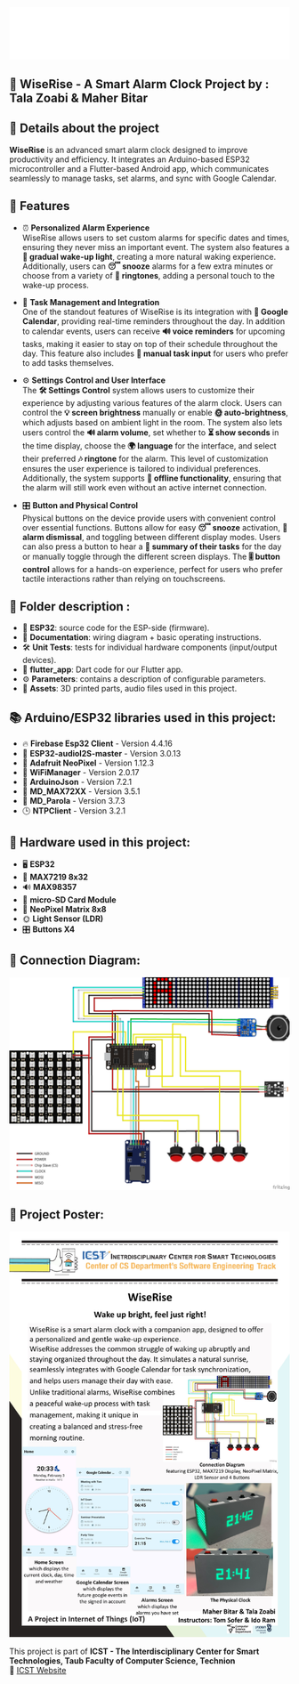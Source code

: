 ![wiserise_gif](https://github.com/talazoabi/SmartAlarmClock_W25/blob/main/Assets/gif_wiserise.gif)
## 🚀 WiseRise - A Smart Alarm Clock Project by :  Tala Zoabi & Maher Bitar
  
## 📌 Details about the project
**WiseRise** is an advanced smart alarm clock designed to improve productivity and efficiency. It integrates an Arduino-based ESP32 microcontroller and a Flutter-based Android app, which communicates seamlessly to manage tasks, set alarms, and sync with Google Calendar.

## 🌟 Features
- ⏰ **Personalized Alarm Experience**  
   WiseRise allows users to set custom alarms for specific dates and times, ensuring they never miss an important event. The system also features a **🌅 gradual wake-up light**, creating a more natural waking experience. Additionally, users can **😴 snooze** alarms for a few extra minutes or choose from a variety of **🎵 ringtones**, adding a personal touch to the wake-up process. 

- 📅 **Task Management and Integration**  
   One of the standout features of WiseRise is its integration with **📆 Google Calendar**, providing real-time reminders throughout the day. In addition to calendar events, users can receive **🔊 voice reminders** for upcoming tasks, making it easier to stay on top of their schedule throughout the day. This feature also includes **📝 manual task input** for users who prefer to add tasks themselves.

- ⚙️ **Settings Control and User Interface**  
   The **🛠 Settings Control** system allows users to customize their experience by adjusting various features of the alarm clock. Users can control the **💡 screen brightness** manually or enable **🌞 auto-brightness**, which adjusts based on ambient light in the room. The system also lets users control the **🔊 alarm volume**, set whether to **⏳ show seconds** in the time display, choose the **🌍 language** for the interface, and select their preferred **🎶 ringtone** for the alarm. This level of customization ensures the user experience is tailored to individual preferences. Additionally, the system supports **📴 offline functionality**, ensuring that the alarm will still work even without an active internet connection.

- 🎛 **Button and Physical Control**  
   Physical buttons on the device provide users with convenient control over essential functions. Buttons allow for easy **😴 snooze** activation, **🔕 alarm dismissal**, and toggling between different display modes. Users can also press a button to hear a **📢 summary of their tasks** for the day or manually toggle through the different screen displays. The **🎚️ button control** allows for a hands-on experience, perfect for users who prefer tactile interactions rather than relying on touchscreens.
 
## 📂 Folder description :
* 📁 **ESP32**: source code for the ESP-side (firmware).
* 📖 **Documentation**: wiring diagram + basic operating instructions.
* 🛠 **Unit Tests**: tests for individual hardware components (input/output devices).
* 📱 **flutter_app**: Dart code for our Flutter app.
* ⚙️ **Parameters**: contains a description of configurable parameters.
* 🎨 **Assets**: 3D printed parts, audio files used in this project.

## 📚 Arduino/ESP32 libraries used in this project:
* 🔥 **Firebase Esp32 Client** - Version 4.4.16
* 🎵 **ESP32-audioI2S-master** - Version 3.0.13
* 🌈 **Adafruit NeoPixel** - Version 1.12.3
* 📶 **WiFiManager** - Version 2.0.17
* 📜 **ArduinoJson** - Version 7.2.1
* 🔲 **MD_MAX72XX** - Version 3.5.1
* 🔳 **MD_Parola** - Version 3.7.3
* 🕒 **NTPClient** - Version 3.2.1

## 🔧 Hardware used in this project:
* 🖥️ **ESP32**
* 🔲 **MAX7219 8x32**
* 🔊 **MAX98357**
* 💾 **micro-SD Card Module**
* 🌈 **NeoPixel Matrix 8x8**
* 🌞 **Light Sensor (LDR)**
* 🎛 **Buttons X4**

## 🔌 Connection Diagram:
![WiseRise](https://github.com/talazoabi/SmartAlarmClock_W25/blob/main/Documentation/ConnectionDiagram.png)

## 🎨 Project Poster:
![WiseRise](https://github.com/talazoabi/SmartAlarmClock_W25/blob/main/Assets/Project%20Poster.jpg)
 
This project is part of **ICST - The Interdisciplinary Center for Smart Technologies, Taub Faculty of Computer Science, Technion**  
🔗 [ICST Website](https://icst.cs.technion.ac.il/)
